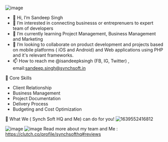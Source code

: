 ![image](https://user-images.githubusercontent.com/59594541/151302900-88017008-9c7a-407e-8a95-6bb93f2649a9.png)

- 👋 Hi, I’m Sandeep Singh
- 👀 I’m interested in connecting businesss or entreprenuers to expert team of developers
- 🌱 I’m currently learning Project Management, Business Management and Marketing
- 💞️ I’m looking to collaborate on product development and projects based on mobile platforms ( iOS and Android) and Web applications using PHP and it's relevant frameworks.
- 📫 How to reach me @isandeepksingh (FB, IG, Twitter) , email:sandeep.singh@synchsoft.in 

<!---
isandeepksingh/isandeepksingh is a ✨ special ✨ repository because its `README.md` (this file) appears on your GitHub profile.
You can click the Preview link to take a look at your changes.
--->
💪 Core Skills
- Client Relationship
- Business Management
- Project Documentation
- Delivery Process
- Budgeting and Cost Optimization

:superhero:	What We ( Synch Soft HQ and Me) can do for you!
![1639552416812](https://user-images.githubusercontent.com/59594541/151304003-8fbe2850-9d61-4a4f-ae3e-1f4ecc024b14.jpg)

![image](https://user-images.githubusercontent.com/59594541/151308259-aa40383e-563e-42cd-aefe-105f9811c296.png)
![image](https://user-images.githubusercontent.com/59594541/151308386-0604903a-36fb-4fb8-93cb-2473e6d3c92e.png)
Read more about my team and Me : https://clutch.co/profile/synchsofthq#reviews


